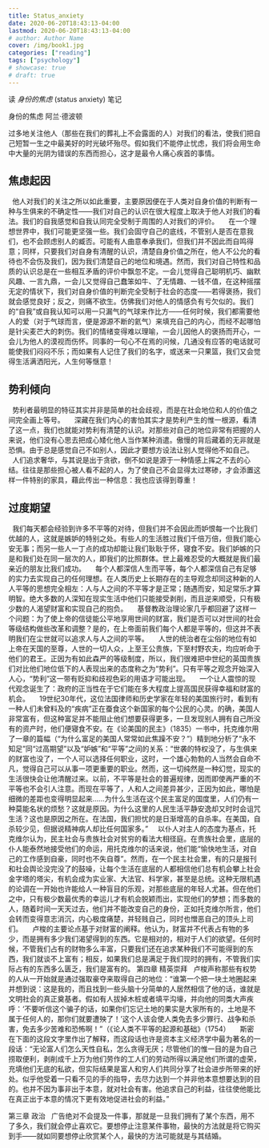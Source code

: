 ```yaml
---
title: Status_anxiety
date: 2020-06-20T18:43:13-04:00
lastmod: 2020-06-20T18:43:13-04:00
# author: Author Name
cover: /img/book1.jpg
categories: ["reading"]
tags: ["psychology"]
# showcase: true
# draft: true
---
```


读 *身份的焦虑* (status anxiety) 笔记

<!--more-->

身份的焦虑
阿兰·德波顿

过多地关注他人（那些在我们的葬礼上不会露面的人）对我们的看法，使我们把自己短暂一生之中最美好的时光破坏殆尽。假如我们不能停止忧虑，我们将会用生命中大量的光阴为错误的东西而担心，这才是最令人痛心疾首的事情。

## 焦虑起因
 
他人对我们的关注之所以如此重要，主要原因便在于人类对自身价值的判断有一种与生俱来的不确定性——我们对自己的认识在很大程度上取决于他人对我们的看法。我们的自我感觉和自我认同完全受制于周围的人对我们的评价。
 
 
在一个理想世界中，我们可能更坚强一些。我们会固守自己的底线，不管别人是否在意我们，也不会顾虑别人的臧否。可能有人曲意奉承我们，但我们并不因此而自鸣得意；同样，只要我们对自身有清醒的认识，清楚自身价值之所在，他人不公允的看待也不会伤及我们，因为我们清楚自己的地位和境遇。然而，我们对自己特性和品质的认识总是在一些相互矛盾的评价中飘忽不定。一会儿觉得自己聪明机巧、幽默风趣、一言九鼎，一会儿又觉得自己蠢笨如牛、了无情趣、一钱不值，在这种摇摆无定的情状下，我们对自身价值的判断完全受制于社会的态度——若得褒扬，我们就会感觉良好；反之，则痛不欲生。仿佛我们对他人的情感负有亏欠似的。我们的“自我”或自我认知可以用一只漏气的气球来作比方——任何时候，我们都需要他人的爱（对于气球而言，便是源源不断的氦气）来填充自己的内心，而经不起哪怕是针尖麦芒大的刺伤。我们的情绪变得难以理喻，一会儿因他人的褒扬而开心，一会儿为他人的漠视而伤怀。同事的一句心不在焉的问候，几通没有应答的电话就可能使我们闷闷不乐；而如果有人记住了我们的名字，或送来一只果篮，我们又会觉得生活满洒阳光，人生何等惬意！

## 势利倾向
 
势利者最明显的特征其实并非是简单的社会歧视，而是在社会地位和人的价值之间完全画上等号。
 
 
深藏在我们内心的害怕其实才是势利产生的惟一根源，看清了这一点，我们也就能对势利有清楚的认识。对那些对自己的地位非常有把握的人来说，他们没有心思去把成心矮化他人当作某种消遣。傲慢的背后藏着的无非就是恐惧。由于总是感觉自己不如别人，因此才要想方设法让别人觉得他不如自己。
 
 
人们追求奢华，与其说是出于贪欲，倒不如说是源于一种情感上挥之不去的心结。往往是那些担心被人看不起的人，为了使自己不会显得太过寒碜，才会添置这样一件特别的家具，藉此传出一种信息：我也应该得到尊重！

## 过度期望
 
我们每天都会经验到许多不平等的对待，但我们并不会因此而妒恨每一个比我们优越的人，这就是嫉妒的特别之处。有些人的生活胜过我们千倍万倍，但我们能心安无事；而另一些人一丁点的成功却能让我们耿耿于怀，寝食不安。我们妒嫉的只是和我们处在同一层次的人，即我们的比照群体。世上最难忍受的大概就是我们最亲近的朋友比我们成功。
 
 
每个人都深信人生而平等，每个人都深信自己有足够的实力去实现自己的任何理想。在人类历史上长期存在的主导观念却同这种新的人人平等的思想完全相左：人与人之间的不平等才是正常；随遇而安，知足常乐才算明智。绝大多数的人深知在现实生活中他们只能接受剥削，而且逆来顺受，只有极少数的人渴望财富和实现自己的抱负。
 
 
基督教政治理论家几乎都回避了这样一个问题：为了使上帝的信徒能公平地享用世间的财富，我们是否可以对世间的社会等级结构做些改革和调整？是的，在上帝面前我们每个人都是平等的，但这并不表明我们在尘世就可以追求人与人之间的平等。
 
 
人世的统治者在尘俗的地位有如上帝在天国的至尊，人世的一切人众，上至王公贵族，下至村野农夫，均应听命于他们的君王。正因为有如此森严的等级制度，所以，我们很难把中世纪的英国贵族们对比他们地位低下的人表现出来的态度称之为“势利”。只有平等之观念开始深入人心，“势利”这一带有贬抑和歧视色彩的用语才可能出现。
 
 
一个让人震惊的现代观念诞生了：政府的正当性在于它们能在多大程度上提高国民获得幸福和财富的机会。
 
 
19世纪30年代，这位法国律师和历史学家在年轻的美国旅行时，看到有一种人们未曾料及的“疾病”正在蚕食这个新国家的每个公民的心灵。的确，美国人非常富有，但这种富足并不能阻止他们想要获得更多，一旦发现别人拥有自己所没有的资产时，他们便寝食不安。在《论美国的民主》（1835）一书中，托克维尔用了一章的篇幅（“为什么富足的美国人常常如此焦躁不安？”）精到地分析了“永不知足”同“过高期望”以及“妒嫉”和“平等”之间的关系：“世袭的特权没了，与生俱来的财富也没了，一个人可以选择任何职业，这时，一个雄心勃勃的人当然会自命不凡，觉得自己可以从事一项更重要的职业。然而，这一切纯然是一种幻觉，现实的生活很快会让他清醒过来。以前，不平等是社会的普遍规律，因而即使再严重的不平等也不会引人注意。而现在平等了，人和人之间差异甚少，正因为如此，哪怕是细微的差距也变得明显起来……为什么生活在这个民主富足的国度里，人们仍有一种莫能名状的烦愁？这就是原因。为什么这里的人民生活平静安逸却又时时会诅咒生活？这也是原因之所在。在法国，我们担忧的是日渐增高的自杀率。在美国，自杀较少见，但据说精神病人却比任何国家多。”
 
 
以仆人对主人的态度为基点，托克维尔认为，民主社会与贵族社会对贫穷的看法大相径庭。在贵族社会里，底层的仆人能泰然地接受他们的命运，用托克维尔的话来说，他们能“愉快地生活，对自己的工作感到自豪，同时也不失自尊”。然而，在一个民主社会里，有的只是报刊和社会舆论没完没了的鼓噪，让每个生活在底层的人都相信他们总有机会攀上社会金字塔的塔尖，有机会成为实业家、大法官、科学家，甚至是总统。这种无限机遇的论调在一开始也许能给人一种盲目的乐观，对那些底层的年轻人尤甚。但在他们之中，只有极少数最优秀的幸运儿才有机会脱颖而出，实现他们的梦想；而多数的人，随着时间一天天过去，他们并不能改变自己的身份，正如托克维尔所言，他们会转而变得意志消沉，内心极度痛楚，并轻贱自己，同时也憎恶自己的顶头上司们。
 
 
卢梭的主要论点基于对财富的阐释。他认为，财富并不代表占有物的多少，而是拥有多少我们渴望得到的东西。它是相对的，相对于人们的欲望。任何时候，不管我们占有的财物多么丰富，只要我们还在追求某种我们不可能得到的东西，我们就谈不上富有；相反，如果我们总是满足于我们现时的拥有，不管我们实际占有的东西多么匮乏，我们是富有的。
第四章 精英崇拜
 
卢梭声称那些有权势的人从一开始就是通过强取豪夺来取得自己的地位：“谁第一个把一块土地圈起来并想到说：这是我的，而且找到一些头脑十分简单的人居然相信了他的话，谁就是文明社会的真正奠基者。假如有人拔掉木桩或者填平沟壕，并向他的同类大声疾呼：‘不要听信这个骗子的话，如果你们忘记土地的果实是大家所有的，土地是不属于任何人的，那你们就要遭殃了！’这个人该会使人类免去多少罪行、战争和杀害，免去多少苦难和恐怖啊！”（《论人类不平等的起源和基础》（1754）
 
 
斯密在下面的这段文字里作出了解释，而这段话也许是资本主义经济学中最为著名的一段话：“无论富人们怎么天性自私，怎么贪得无厌；尽管他们的惟一目的是为自己捞取便利，剥削成千上万为他们劳作的工人们的劳动所得以满足他们所谓的虚荣，充填他们无底的私欲，但实际结果是富人和穷人们共同分享了社会进步所带来的好处。似乎他受着一只看不见的手的指导，去尽力达到一个并非他本意想要达到的目的。也并不因为事非出于本意，就对社会有害。他追求自己的利益，往往使他能比在真正出于本意的情况下更有效地促进社会的利益。”


第三章 政治
 
广告绝对不会提及一件事，那就是一旦我们拥有了某个东西，用不了多久，我们就会停止喜欢它。要想停止注意某件事物，最快的方法就是将它购买到手——就如同要想停止欣赏某个人，最快的方法可能就是与其结婚。
